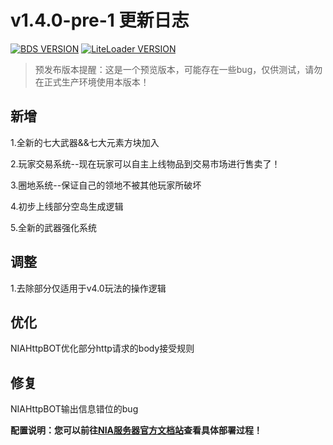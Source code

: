 # v1.4.0-pre-1 更新日志

[![BDS VERSION](https://img.shields.io/badge/BDS-1.20.12.02-green?style=for-the-badge&logo=appveyor)](https://www.minecraft.net/en-us/download/server/bedrock)
[![LiteLoader VERSION](https://img.shields.io/badge/LiteLoader-2.15.0-green?style=for-the-badge&logo=appveyor)](https://github.com/LiteLDev/LiteLoaderBDS/releases/)

> 预发布版本提醒：这是一个预览版本，可能存在一些bug，仅供测试，请勿在正式生产环境使用本版本！



## 新增

1.全新的七大武器&&七大元素方块加入

2.玩家交易系统--现在玩家可以自主上线物品到交易市场进行售卖了！

3.圈地系统--保证自己的领地不被其他玩家所破坏

4.初步上线部分空岛生成逻辑

5.全新的武器强化系统

## 调整

1.去除部分仅适用于v4.0玩法的操作逻辑

## 优化

NIAHttpBOT优化部分http请求的body接受规则

## 修复

NIAHttpBOT输出信息错位的bug

**配置说明：您可以前往[NIA服务器官方文档站](https://docs.mcnia.com/zh-CN/deploy.html)查看具体部署过程！**

